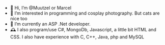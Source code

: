 - 👋 Hi, I’m @Muutzel or Marcel
- 👀 I’m interested in programming and cosplay photography. But cats are nice too
- 🌱 I’m currently an ASP .Net developer. 
- 🕰️ I also program/use C#, MongoDb, Javascript, a little bit HTML and CSS. I also have experience with C, C++, Java, php and MySQL 

<!---
Muutzel/Muutzel is a ✨ special ✨ repository because its `README.md` (this file) appears on your GitHub profile.
You can click the Preview link to take a look at your changes.
--->
